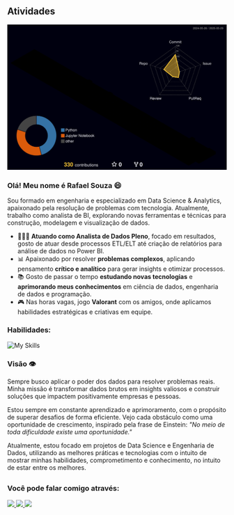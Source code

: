 ## Atividades

![Contribuição 3D](./profile-3d-contrib/profile-night-rainbow.svg)

### Olá! Meu nome é Rafael Souza 😄  
Sou formado em engenharia e especializado em Data Science & Analytics, apaixonado pela resolução de problemas com tecnologia. Atualmente, trabalho como analista de BI, explorando novas ferramentas e técnicas para construção, modelagem e visualização de dados.

- 👨🏼‍💻 **Atuando como Analista de Dados Pleno**, focado em resultados, gosto de atuar desde processos ETL/ELT até criação de relatórios para análise de dados no Power BI.
- 📊 Apaixonado por resolver **problemas complexos**, aplicando pensamento **crítico e analítico** para gerar insights e otimizar processos.
- 📚 Gosto de passar o tempo **estudando novas tecnologias** e **aprimorando meus conhecimentos** em ciência de dados, engenharia de dados e programação.
- 🎮 Nas horas vagas, jogo **Valorant** com os amigos, onde aplicamos habilidades estratégicas e criativas em equipe.

### Habilidades:
![My Skills](https://skillicons.dev/icons?i=python,scala,vscode,git,github,postgres,r,azure,aws,docker,md,notion,figma,windows,linux)

### Visão 👁️

Sempre busco aplicar o poder dos dados para resolver problemas reais. Minha missão é transformar dados brutos em insights valiosos e construir soluções que impactem positivamente empresas e pessoas.

Estou sempre em constante aprendizado e aprimoramento, com o propósito de superar desafios de forma eficiente. Vejo cada obstáculo como uma oportunidade de crescimento, inspirado pela frase de Einstein: *"No meio de toda dificuldade existe uma oportunidade."*


Atualmente, estou focado em projetos de Data Science e Engenharia de Dados, utilizando as melhores práticas e tecnologias com o intuito de mostrar minhas habilidades, comprometimento e conhecimento, no intuito de estar entre os melhores.

##

### Você pode falar comigo através:
<div display="inline">
  <a href="https://www.linkedin.com/in/rafaelsouzaegq/" >
    <img src="https://img.shields.io/badge/linkedin-%230077B5.svg?style=for-the-badge&logo=linkedin&logoColor=white" width="100" />
  </a>
  
  <a href="https://wa.me/5573981904629" >
    <img src="https://img.shields.io/badge/WhatsApp-25D366?style=for-the-badge&logo=whatsapp&logoColor=white" width="105" />
  </a>

  <a href="mailto:rafasansou1@gmail.com" >
    <img src="https://img.shields.io/badge/Gmail-D14836?style=for-the-badge&logo=gmail&logoColor=white" width="80" />
  </a>
</div>
